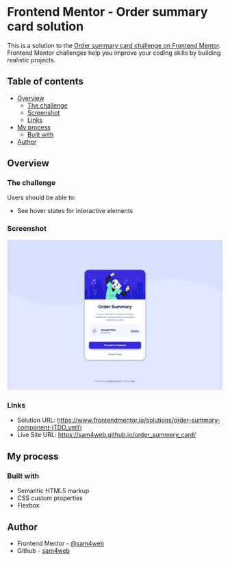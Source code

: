 # Frontend Mentor - Order summary card solution

This is a solution to the [Order summary card challenge on Frontend Mentor](https://www.frontendmentor.io/challenges/order-summary-component-QlPmajDUj). Frontend Mentor challenges help you improve your coding skills by building realistic projects.

## Table of contents

- [Overview](#overview)
  - [The challenge](#the-challenge)
  - [Screenshot](#screenshot)
  - [Links](#links)
- [My process](#my-process)
  - [Built with](#built-with)
- [Author](#author)

## Overview

### The challenge

Users should be able to:

- See hover states for interactive elements

### Screenshot

![screenshot](./screenshot.png)

### Links

- Solution URL: https://www.frontendmentor.io/solutions/order-summary-component-jTDD_ymYi
- Live Site URL: https://sam4web.github.io/order_summery_card/

## My process

### Built with

- Semantic HTML5 markup
- CSS custom properties
- Flexbox

## Author

- Frontend Mentor - [@sam4web](https://www.frontendmentor.io/profile/sam4web)
- Github - [sam4web](https://github.com/sam4web)
